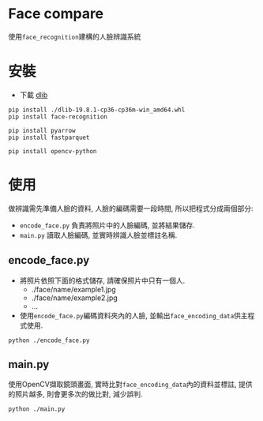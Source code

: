 # Face compare
使用```face_recognition```建構的人臉辨識系統
# 安裝
- 下載 [dlib](https://pypi.org/simple/dlib/)
```
pip install ./dlib-19.8.1-cp36-cp36m-win_amd64.whl
pip install face-recognition

pip install pyarrow
pip install fastparquet

pip install opencv-python
```
# 使用
做辨識需先準備人臉的資料, 人臉的編碼需要一段時間, 所以把程式分成兩個部分:
- ```encode_face.py``` 負責將照片中的人臉編碼,  並將結果儲存.
- ```main.py``` 讀取人臉編碼, 並實時辨識人臉並標註名稱.

## encode_face.py

- 將照片依照下面的格式儲存, 請確保照片中只有一個人.
    - ./face/name/example1.jpg
    - ./face/name/example2.jpg
    - ...
- 使用```encode_face.py```編碼資料夾內的人臉, 並輸出```face_encoding_data```供主程式使用.

```
python ./encode_face.py
```
## main.py
使用OpenCV擷取鏡頭畫面, 實時比對```face_encoding_data```內的資料並標註, 提供的照片越多, 則會更多次的做比對, 減少誤判.
```
python ./main.py
```